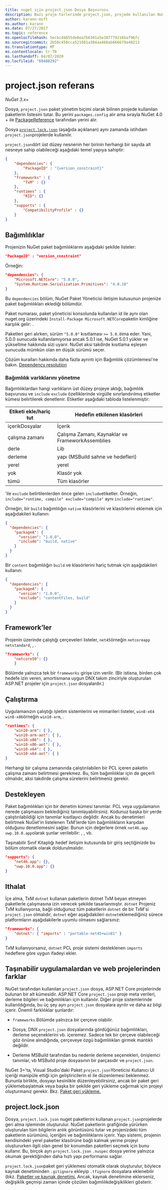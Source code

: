 ```yaml
---
title: nuget için project.json Dosya Başvurusu
description: Bazı proje türlerinde project.json, projede kullanılan NuGet paketlerinin listesini tutar.
author: karann-msft
ms.author: karann
ms.date: 07/27/2017
ms.topic: reference
ms.openlocfilehash: 5ecbcd4855de8ea7b6301a5e307779216baf96fc
ms.sourcegitcommit: 2b50c450cca521681a384aa466ab666679a40213
ms.translationtype: MT
ms.contentlocale: tr-TR
ms.lasthandoff: 04/07/2020
ms.locfileid: "69488292"
---
```

# <a name="projectjson-reference"></a>project.json referans

*NuGet 3.x+*

Dosya, `project.json` paket yönetim biçimi olarak bilinen projede kullanılan paketlerin listesini tutar. Bu yerini `packages.config` alır ama sırayla NuGet 4.0 + ile [PackageReference](../consume-packages/package-references-in-project-files.md) tarafından yerini alır.

Dosya [`project.lock.json`](#projectlockjson) (aşağıda açıklanan) aynı zamanda istihdam `project.json`projelerde kullanılır.

`project.json`dört üst düzey nesnenin her birinin herhangi bir sayıda alt nesneye sahip olabileceği aşağıdaki temel yapıya sahiptir:

```json
{
    "dependencies": {
        "PackageID" : "{version_constraint}"
    },
    "frameworks" : {
        "TxM" : {}
    },
    "runtimes" : {
        "RID": {}
    },
    "supports" : {
        "CompatibilityProfile" : {}
    }
}
```

## <a name="dependencies"></a>Bağımlılıklar

Projenizin NuGet paket bağımlılıklarını aşağıdaki şekilde listeler:

```json
"PackageID" : "version_constraint"
```

Örneğin:

```json
"dependencies": {
    "Microsoft.NETCore": "5.0.0",
    "System.Runtime.Serialization.Primitives": "4.0.10"
}
```

Bu `dependencies` bölüm, NuGet Paket Yöneticisi iletişim kutusunun projenize paket bağımlılıkları eklediği bölümdür.

Paket numarası, paket yöneticisi konsolunda kullanılan id ile aynı olan nuget.org üzerindeki `Install-Package Microsoft.NETCore`paketin kimliğine karşılık gelir: .

Paketleri geri alırken, sürüm `"5.0.0"` kısıtlaması `>= 5.0.0`ima eder. Yani, 5.0.0 sunucuda kullanılamıyorsa ancak 5.0.1 ise, NuGet 5.0.1 yükler ve yükseltme hakkında sizi uyarır. NuGet aksi takdirde kısıtlama eşleşen sunucuda mümkün olan en düşük sürümü seçer.

Çözüm kuralları hakkında daha fazla ayrıntı için Bağımlılık çözümlemesi'ne bakın. [Dependency resolution](../concepts/dependency-resolution.md)

### <a name="managing-dependency-assets"></a>Bağımlılık varlıklarını yönetme

Bağımlılıklardan hangi varlıkların üst düzey projeye aktığı, bağımlılık başvurusu ve `include` `exclude` özelliklerinde virgülle sınırlandırılmış etiketler kümesi belirtilerek denetlenir. Etiketler aşağıdaki tabloda listelenmiştir:

| Etiketi ekle/hariç tut | Hedefin etkilenen klasörleri |
| --- | --- |
| içerikDosyalar | İçerik  |
| çalışma zamanı | Çalışma Zamanı, Kaynaklar ve FrameworkAssemblies  |
| derle | Lib |
| derleme | yapı (MSBuild sahne ve hedefleri) |
| yerel | yerel |
| yok | Klasör yok |
| tümü | Tüm klasörler |

'ile `exclude` belirtilenlerden önce gelen `include`etiketler. Örneğin, `include="runtime, compile" exclude="compile"` aynı `include="runtime"`.

Örneğin, bir `build` bağımlılığın `native` klasörlerini ve klasörlerini eklemek için aşağıdakileri kullanın:

```json
{
  "dependencies": {
    "packageA": {
      "version": "1.0.0",
      "include": "build, native"
    }
  }
}
```

Bir `content` bağımlılığın `build` ve klasörlerini hariç tutmak için aşağıdakileri kullanın:

```json
{
  "dependencies": {
    "packageA": {
      "version": "1.0.0",
      "exclude": "contentFiles, build"
    }
  }
}
```

## <a name="frameworks"></a>Framework’ler

Projenin üzerinde çalıştığı çerçeveleri listeler, `net45`örneğin `netcoreapp` `netstandard`, , .

```json
"frameworks": {
    "netcore50": {}
    }
 ```

Bölümde yalnızca tek bir `frameworks` girişe izin verilir. (Bir istisna, birden çok hedefe izin veren, amortismana uygun DNX takım zinciriyle oluşturulan ASP.NET projeler için `project.json` dosyalardır.)

## <a name="runtimes"></a>Çalıştırma

Uygulamanızın çalıştığı işletim sistemlerini ve mimarileri listeler, `win8-x64` `win8-x86`örneğin `win10-arm`, .

```json
"runtimes": {
    "win10-arm": { },
    "win10-arm-aot": { },
    "win10-x86": { },
    "win10-x86-aot": { },
    "win10-x64": { },
    "win10-x64-aot": { }
}
```

Herhangi bir çalışma zamanında çalıştırılabilen bir PCL içeren paketin çalışma zamanı belirtmesi gerekmez. Bu, tüm bağımlılıklar için de geçerli olmalıdır, aksi takdirde çalışma sürelerini belirtmeniz gerekir.


## <a name="supports"></a>Destekleyen

Paket bağımlılıkları için bir denetim kümesi tanımlar. PCL veya uygulamanın nerede çalışmasını beklediğiniz tanımlayabilirsiniz. Kodunuz başka bir yerde çalıştırılabildiği için tanımlar kısıtlayıcı değildir. Ancak bu denetimleri belirtmek NuGet'in listelenen TxM'lerde tüm bağımlılıkların karşıdan olduğunu denetlemesini sağlar. Bunun için değerlere örnek `net46.app` `uwp.10.0.app`olarak şunlar verilebilir: , , vb.

Taşınabilir Sınıf Kitaplığı hedef iletişim kutusunda bir giriş seçtiğinizde bu bölüm otomatik olarak doldurulmalıdır.

```json
"supports": {
    "net46.app": {},
    "uwp.10.0.app": {}
}
```

## <a name="imports"></a>Ithalat

İçe alma, TxM `dotnet` kullanan paketlerin dotnet TxM beyan etmeyen paketlerle çalışmasına izin verecek şekilde tasarlanmıştır. `dotnet` Projeniz TxM kullanıyorsa, bağlı olduğunuz tüm paketlerin `dotnet` de bir TxM'si `project.json` olmalıdır, `dotnet` eğer aşağıdakileri `dotnet`eklemediğiniz sürece platformların aşağıdakilerle uyumlu olmasını sağlarsınız:

```json
"frameworks": {
    "dotnet": { "imports" : "portable-net45+win81" }
}
```

TxM kullanıyorsanız, `dotnet` PCL proje sistemi desteklenen `imports` hedeflere göre uygun ifadeyi ekler.

## <a name="differences-from-portable-apps-and-web-projects"></a>Taşınabilir uygulamalardan ve web projelerinden farklar

NuGet tarafından kullanılan `project.json` dosya, ASP.NET Core projelerinde bulunan bir alt kümesidir. ASP.NET Core `project.json` proje meta verileri, derleme bilgileri ve bağımlılıkları için kullanılır. Diğer proje sistemlerinde kullanıldığında, bu üç şey ayrı `project.json` dosyalara ayrılır ve daha az bilgi içerir. Önemli farklılıklar şunlardır:

- `frameworks` Bölümde yalnızca bir çerçeve olabilir.

- Dosya, DNX `project.json` dosyalarında gördüğünüz bağımlılıkları, derleme seçeneklerini vb. içeremez. Sadece tek bir çerçeve olabileceği göz önüne alındığında, çerçeveye özgü bağımlılıkları girmek mantıklı değildir.

- Derleme MSBuild tarafından bu nedenle derleme seçenekleri, önişlemci tanımlar, vb MSBuild proje dosyasının bir parçasıdır ve `project.json`.

NuGet 3+'ta, Visual Studio'daki Paket `project.json`Yöneticisi Kullanıcı UI içeriği manipüle ettiği için geliştiricilerin el ile düzenlemesi beklenmez. Bununla birlikte, dosyayı kesinlikle düzenleyebilirsiniz, ancak bir paket geri yüklemebaşlatmak veya başka bir şekilde geri yükleme çağırmak için projeyi oluşturmanız gerekir. Bkz. [Paket geri yükleme.](../consume-packages/package-restore.md)


## <a name="projectlockjson"></a>project.lock.json

Dosya, `project.lock.json` nuget paketlerini kullanan `project.json`projelerde geri alma işleminde oluşturulur. NuGet paketlerin grafiğinde yürürken oluşturulan tüm bilgilerin anlık görüntüsünü tutar ve projenizdeki tüm paketlerin sürümünü, içeriğini ve bağımlılıklarını içerir. Yapı sistemi, projenin kendisindeki yerel paketler klasörüne bağlı kalmak yerine projeyi oluştururken ilgili olan genel bir konumdan paketleri seçmek için bunu kullanır. Bu, birçok ayrı `project.lock.json` `.nuspec` dosya yerine yalnızca okumak gerektiğinden daha hızlı yapı performansı sağlar.

`project.lock.json`paket geri yüklemesi otomatik olarak oluşturulur, böylece kaynak denetiminden `.gitignore` ekleyip `.tfignore` dosyalara eklenebilir (bkz. [Paketler ve kaynak denetimi.](../consume-packages/packages-and-source-control.md) Ancak, kaynak denetimine eklerseniz, değişiklik geçmişi zaman içinde çözülen bağımlılıkdeğişiklikleri gösterir.
